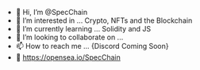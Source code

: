 - 👋 Hi, I’m @SpecChain
- 👀 I’m interested in ... Crypto, NFTs and the Blockchain
- 🌱 I’m currently learning ... Solidity and JS
- 💞️ I’m looking to collaborate on ...
- 📫 How to reach me ... {Discord Coming Soon}
- 🚢 https://opensea.io/SpecChain

<!---
SpecChain/SpecChain is a ✨ special ✨ repository because its `README.md` (this file) appears on your GitHub profile.
You can click the Preview link to take a look at your changes.
--->

